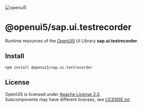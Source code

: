 ![openui5](http://openui5.org/images/OpenUI5_new_big_side.png)

# @openui5/sap.ui.testrecorder
Runtime resources of the [OpenUI5](https://github.com/SAP/openui5) UI Library **sap.ui.testrecorder**.

## Install
```
npm install @openui5/sap.ui.testrecorder
```

## License
OpenUI5 is licensed under [Apache License 2.0](https://www.apache.org/licenses/LICENSE-2.0).  
Subcomponents may have different licenses, see [LICENSE.txt](LICENSE.txt).
